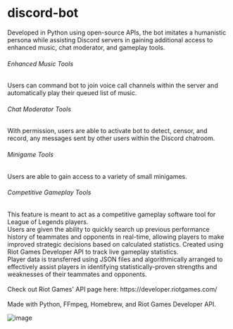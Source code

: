 # discord-bot
Developed in Python using open-source APIs, the bot imitates a humanistic persona while assisting Discord servers in gaining additional access to enhanced music, chat moderator, and gameplay tools. 
<br />
<h6>Enhanced Music Tools</h6> Users can command bot to join voice call channels within the server and automatically play their queued list of music.
<br />
<h6>Chat Moderator Tools</h6> With permission, users are able to activate bot to detect, censor, and record, any messages sent by other users within the Discord chatroom.
<br />
<h6>Minigame Tools</h6> Users are able to gain access to a variety of small minigames. 
<br />
<h6>Competitive Gameplay Tools</h6> This feature is meant to act as a competitive gameplay software tool for League of Legends players. 
<br />
Users are given the ability to quickly search up previous performance history of teammates and opponents in real-time, allowing players to make improved strategic decisions based on calculated statistics. Created using Riot Games Developer API to track live gameplay statistics. 
<br />
Player data is transferred using JSON files and algorithmically arranged to effectively assist players in identifying statistically-proven strengths and weaknesses of their teammates and opponents. 
<br />
<br />
Check out Riot Games' API page here: https://developer.riotgames.com/
<br />
<br />
Made with Python, FFmpeg, Homebrew, and Riot Games Developer API.

![image](https://user-images.githubusercontent.com/39476859/149652355-a59c8012-99db-4ede-84bd-591285ff1151.png)

